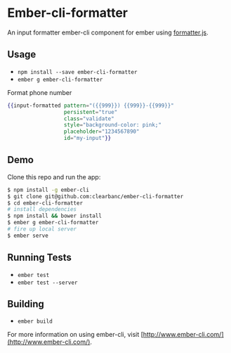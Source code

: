 # Ember-cli-formatter

An input formatter ember-cli component for ember using [formatter.js](http://firstopinion.github.io/formatter.js/index.html).

## Usage

* `npm install --save ember-cli-formatter`
* `ember g ember-cli-formatter`

Format phone number
```hbs
{{input-formatted pattern="({{999}}) {{999}}-{{999}}"
                  persistent="true"
                  class="validate"
                  style="background-color: pink;"
                  placeholder="1234567890"
                  id="my-input"}}
```

## Demo

Clone this repo and run the app:

```sh
$ npm install -g ember-cli
$ git clone git@github.com:clearbanc/ember-cli-formatter
$ cd ember-cli-formatter
# install dependencies
$ npm install && bower install
$ ember g ember-cli-formatter
# fire up local server
$ ember serve
```

## Running Tests

* `ember test`
* `ember test --server`

## Building

* `ember build`

For more information on using ember-cli, visit [http://www.ember-cli.com/](http://www.ember-cli.com/).
